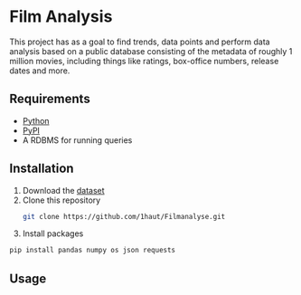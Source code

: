 # Film Analysis

This project has as a goal to find trends, data points and perform data analysis based on a public database consisting of the metadata of roughly 1 million movies, including things like ratings, box-office numbers, release dates and more.

## Requirements
- [Python](https://www.python.org/)
- [PyPI](https://pypi.org/)
- A RDBMS for running queries

## Installation
1. Download the [dataset](https://www.kaggle.com/datasets/alanvourch/tmdb-movies-daily-updates)
2. Clone this repository
   ```bash
   git clone https://github.com/1haut/Filmanalyse.git
   ```
3. Install packages
  ```bash
  pip install pandas numpy os json requests
  ```

## Usage


